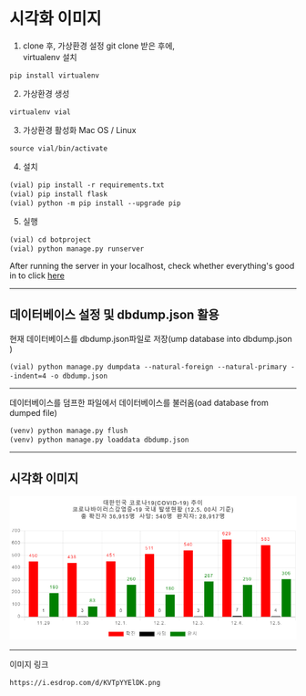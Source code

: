 # 시각화 이미지 

1. clone 후, 가상환경 설정
git clone 받은 후에, <br>
virtualenv 설치
```
pip install virtualenv
```

2. 가상환경 생성
```
virtualenv vial
```

3. 가상환경 활성화 
Mac OS / Linux
```
source vial/bin/activate
```

4. 설치
```
(vial) pip install -r requirements.txt
(vial) pip install flask
(vial) python -m pip install --upgrade pip
```

5. 실행
```
(vial) cd botproject
(vial) python manage.py runserver
```
After running the server in your localhost, check whether everything's good in to click [here](http://127.0.0.1:8000/)

*** 

## 데이터베이스 설정 및 dbdump.json 활용
현재 데이터베이스를 dbdump.json파일로 저장(ump database into dbdump.json )
```
(vial) python manage.py dumpdata --natural-foreign --natural-primary --indent=4 -o dbdump.json
```
***
데이터베이스를 덤프한 파일에서 데이터베이스를 불러옴(oad database from dumped file)
```
(venv) python manage.py flush
(venv) python manage.py loaddata dbdump.json
```
***

## 시각화 이미지
![chart-container](botproject/chart-container.png)

***
이미지 링크
```
https://i.esdrop.com/d/KVTpYYElDK.png
```